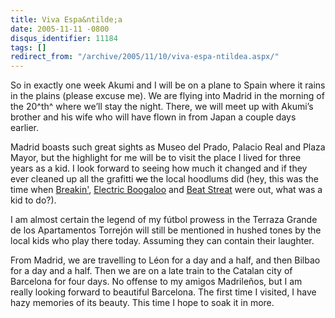 ```yaml
---
title: Viva Espa&ntilde;a
date: 2005-11-11 -0800
disqus_identifier: 11184
tags: []
redirect_from: "/archive/2005/11/10/viva-espa-ntildea.aspx/"
---
```


So in exactly one week Akumi and I will be on a plane to Spain where it
rains in the plains (please excuse me). We are flying into Madrid in the
morning of the 20^th^ where we’ll stay the night. There, we will meet up
with Akumi’s brother and his wife who will have flown in from Japan a
couple days earlier.

Madrid boasts such great sights as Museo del Prado, Palacio Real and
Plaza Mayor, but the highlight for me will be to visit the place I lived
for three years as a kid. I look forward to seeing how much it changed
and if they ever cleaned up all the grafitti ~~we~~ the local hoodlums
did (hey, this was the time when
[Breakin'](http://imdb.com/title/tt0086998/), [Electric
Boogaloo](http://imdb.com/title/tt0086999/) and [Beat
Streat](http://imdb.com/title/tt0086946/) were out, what was a kid to
do?).

I am almost certain the legend of my fútbol prowess in the Terraza
Grande de los Apartamentos Torrejón will still be mentioned in hushed
tones by the local kids who play there today. Assuming they can contain
their laughter.

From Madrid, we are travelling to Léon for a day and a half, and then
Bilbao for a day and a half. Then we are on a late train to the Catalan
city of Barcelona for four days. No offense to my amigos Madrileños, but
I am really looking forward to beautiful Barcelona. The first time I
visited, I have hazy memories of its beauty. This time I hope to soak it
in more.

